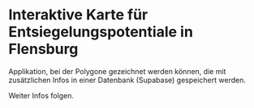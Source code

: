 # Interaktive Karte für Entsiegelungspotentiale in Flensburg

Applikation, bei der Polygone gezeichnet werden können, die mit zusätzlichen Infos in einer Datenbank (Supabase) gespeichert werden. 

Weiter Infos folgen.
